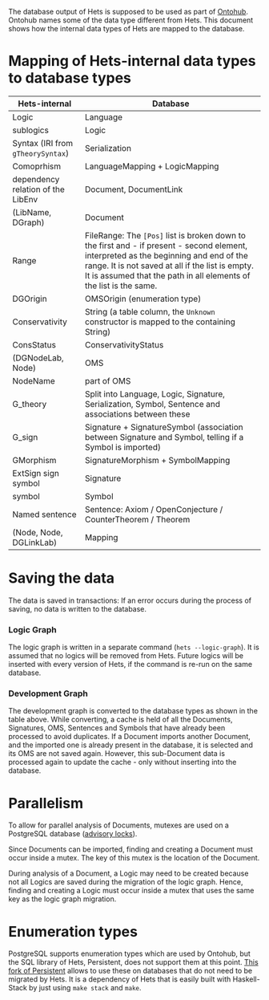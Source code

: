The database output of Hets is supposed to be used as part of [Ontohub](https://github.com/ontohub/ontohub-backend).
Ontohub names some of the data type different from Hets.
This document shows how the internal data types of Hets are mapped to the database.

# Mapping of Hets-internal data types to database types

| Hets-internal  | Database |
| ------------- | ------------- |
| Logic | Language |
| sublogics | Logic |
| Syntax (IRI from `gTheorySyntax`) | Serialization |
| Comoprhism | LanguageMapping + LogicMapping |
| dependency relation of the LibEnv | Document, DocumentLink |
| (LibName, DGraph) | Document |
| Range | FileRange: The `[Pos]` list is broken down to the first and - if present - second element, interpreted as the beginning and end of the range. It is not saved at all if the list is empty. It is assumed that the path in all elements of the list is the same. |
| DGOrigin | OMSOrigin (enumeration type) |
| Conservativity | String (a table column, the `Unknown` constructor is mapped to the containing String) |
| ConsStatus | ConservativityStatus |
| (DGNodeLab, Node) | OMS |
| NodeName | part of OMS |
| G_theory | Split into Language, Logic, Signature, Serialization, Symbol, Sentence and associations between these |
| G_sign | Signature + SignatureSymbol (association between Signature and Symbol, telling if a Symbol is imported) |
| GMorphism | SignatureMorphism + SymbolMapping |
| ExtSign sign symbol | Signature |
| symbol | Symbol |
| Named sentence | Sentence: Axiom / OpenConjecture / CounterTheorem / Theorem |
| (Node, Node, DGLinkLab) | Mapping |

# Saving the data

The data is saved in transactions: If an error occurs during the process of saving, no data is written to the database.

### Logic Graph

The logic graph is written in a separate command (`hets --logic-graph`).
It is assumed that no logics will be removed from Hets.
Future logics will be inserted with every version of Hets, if the command is re-run on the same database.

### Development Graph

The development graph is converted to the database types as shown in the table above.
While converting, a cache is held of all the Documents, Signatures, OMS, Sentences and Symbols that have already been processed to avoid duplicates.
If a Document imports another Document, and the imported one is already present in the database, it is selected and its OMS are not saved again.
However, this sub-Document data is processed again to update the cache - only without inserting into the database.

# Parallelism

To allow for parallel analysis of Documents, mutexes are used on a PostgreSQL database ([advisory locks](https://www.postgresql.org/docs/10/static/explicit-locking.html)).

Since Documents can be imported, finding and creating a Document must occur inside a mutex.
The key of this mutex is the location of the Document.

During analysis of a Document, a Logic may need to be created because not all Logics are saved during the migration of the logic graph.
Hence, finding and creating a Logic must occur inside a mutex that uses the same key as the logic graph migration.

# Enumeration types

PostgreSQL supports enumeration types which are used by Ontohub, but the SQL library of Hets, Persistent, does not support them at this point.
[This fork of Persistent](https://github.com/eugenk/persistent/tree/add_support_for_postgresqls_enumerated_types) allows to use these on databases that do not need to be migrated by Hets.
It is a dependency of Hets that is easily built with Haskell-Stack by just using `make stack` and `make`.
